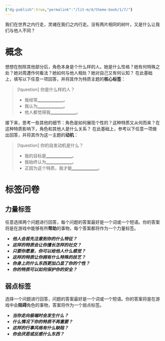 ```yaml
---
{"dg-publish":true,"permalink":"/lit-m/4/theme-book/1/7/"}
---
```


我们在世界之内行走，灵魂在我们之内行走。没有两片相同的树叶，又是什么让我们与他人不同？
# 概念
想想在刨除其他部分后，角色本身是个什么样的人。她是什么性格？她有何特殊之处？她对周遭作何看法？她如何与他人相处？她对自己又有何认知？
在此基础上，填写以下任意一项回答，并将其作为特质主题的**核心标签**：
>[!question] 你是什么样的人？
>- 我经常▁▁▁▁▁▁。
>- 我认为▁▁▁▁▁▁。
>- 他人都觉得我▁▁▁▁▁▁。

接下来，思考一些其他的细节：角色是如何展现个性的？这种特质又从何而来？在这种特质影响下，角色和其他人是什么关系？
在此基础上，参考以下任意一项做出回答，并将其作为这一主题的**动机**：
>[!question] 你的自发动机是什么？
>- 我的目标是▁▁▁▁▁▁。
>- 我始终认为▁▁▁▁▁▁。
>- 正因为这个特质，我才能▁▁▁▁▁▁。

# 标签问卷
## 力量标签
任意选择两个问题进行回答，每个问题的答案最好是一个词或一个短语。你的答案将是在游戏中能够有所**帮助**的事物，每个答案都将作为一个力量标签。

- ***他人会首先注意到你的什么特征？***
- ***这样的特质会让你擅长怎样的社交？***
- ***只要你愿意，你可以给他人什么感觉？***
- ***这样的特质让你拥有什么特殊的技艺？***
- ***你身上的什么东西更加凸显了你的个性？***
- ***你的特质可以如何保护你的安全？***

## 弱点标签
选择一个问题进行回答，问题的答案最好是一个词或一个短语。你的答案将是在游戏中会**阻碍**角色的事物，答案将作为一个弱点标签。

- ***当你走向极端时会发生什么？***
- ***什么情况下你的特质不再重要？***
- ***这样的行事风格有什么缺陷？***
- ***你会厌恶或反感什么东西？***

